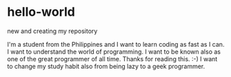 # hello-world
new and creating my repository

I'm a student from the Philippines and I want to learn coding as fast as I can. I want to understand the world of programming. I want to be known also as one of the great programmer of all time. Thanks for reading this. :-)
I want to change my study habit also from being lazy to a geek programmer.
